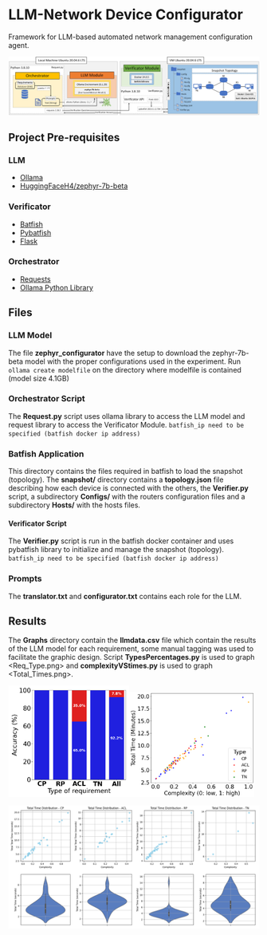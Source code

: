 # LLM-Network Device Configurator
Framework for LLM-based automated network management configuration agent.

![Prototype Environment](Proto_Env.png)


## Project Pre-requisites 
### LLM 
* [Ollama](https://ollama.com/download)
* [HuggingFaceH4/zephyr-7b-beta](https://huggingface.co/HuggingFaceH4/zephyr-7b-beta)

### Verificator
* [Batfish](https://github.com/batfish/batfish)
* [Pybatfish](https://pypi.org/project/pybatfish/)
* [Flask](https://pypi.org/project/Flask/)

### Orchestrator
* [Requests](https://pypi.org/project/requests/)
* [Ollama Python Library](https://pypi.org/project/ollama/)

## Files
### LLM Model

The file **zephyr_configurator** have the setup to download the zephyr-7b-beta model with the proper configurations used in the experiment. Run `ollama create modelfile` on the directory where modelfile is contained (model size 4.1GB)

### Orchestrator Script

The **Request.py** script uses ollama library to access the LLM model and request library to access the Verificator Module.
`batfish_ip need to be specified (batfish docker ip address)`

### Batfish Application 

This directory contains the files required in batfish to load the snapshot (topology). The **snapshot/** directory contains a **topology.json** file describing how each device is connected with the others, the **Verifier.py** script, a subdirectory **Configs/** with the routers configuration files and a subdirectory **Hosts/** with the hosts files.

#### Verificator Script 

The **Verifier.py** script is run in the batfish docker container and uses pybatfish library to initialize and manage the snapshot (topology).
`batfish_ip need to be specified (batfish docker ip address)`

### Prompts

The **translator.txt** and **configurator.txt** contains each role for the LLM.

## Results

The **Graphs** directory contain the **llmdata.csv** file which contain the results of the LLM model for each requirement, some manual tagging was used to facilitate the graphic design. Script **TypesPercentages.py** is used to graph <Req_Type.png> and **complexityVStimes.py** is used to graph <Total_Times.png>.

<img src="Graphs/Req_type.png" alt="Requirements Types Graph" width="48%"><img src="Graphs/Total_time.png" alt="Total Time by Complexity" width="50%">

![Total Times Graph](Graphs/Total_times.png)

